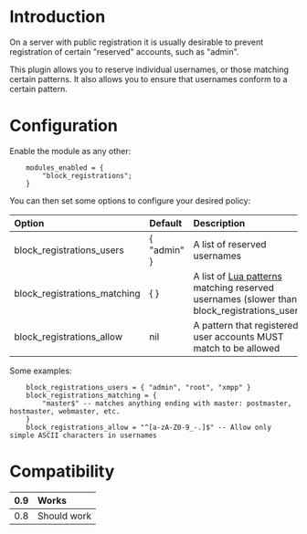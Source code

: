 # Introduction #

On a server with public registration it is usually desirable to prevent registration of certain "reserved" accounts, such as "admin".

This plugin allows you to reserve individual usernames, or those matching certain patterns. It also allows you to ensure that usernames conform to a certain pattern.

# Configuration #

Enable the module as any other:

```
    modules_enabled = {
        "block_registrations";
    }
```

You can then set some options to configure your desired policy:

| **Option** | **Default** | **Description** |
|:-----------|:------------|:----------------|
| block\_registrations\_users | { "admin" } | A list of reserved usernames |
| block\_registrations\_matching | { } | A list of [Lua patterns](http://www.lua.org/manual/5.1/manual.html#5.4.1) matching reserved usernames (slower than block\_registrations\_users) |
| block\_registrations\_allow | nil | A pattern that registered user accounts MUST match to be allowed |

Some examples:

```
    block_registrations_users = { "admin", "root", "xmpp" }
    block_registrations_matching = {
        "master$" -- matches anything ending with master: postmaster, hostmaster, webmaster, etc.
    }
    block_registrations_allow = "^[a-zA-Z0-9_-.]$" -- Allow only simple ASCII characters in usernames
```

# Compatibility #
| 0.9 | Works |
|:----|:------|
| 0.8 | Should work |
